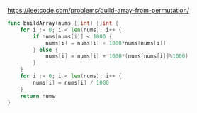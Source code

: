 https://leetcode.com/problems/build-array-from-permutation/

```go
func buildArray(nums []int) []int {
	for i := 0; i < len(nums); i++ {
		if nums[nums[i]] < 1000 {
			nums[i] = nums[i] + 1000*nums[nums[i]]
		} else {
			nums[i] = nums[i] + 1000*(nums[nums[i]]%1000)
		}
	}
	for i := 0; i < len(nums); i++ {
		nums[i] = nums[i] / 1000
	}
	return nums
}
```